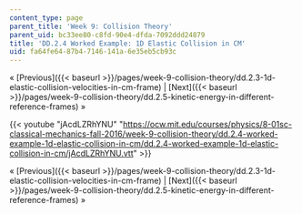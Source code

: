 ```yaml
---
content_type: page
parent_title: 'Week 9: Collision Theory'
parent_uid: bc33ee80-c8fd-90e4-dfda-7092ddd24879
title: 'DD.2.4 Worked Example: 1D Elastic Collision in CM'
uid: fa64fe64-87b4-7146-141a-6e35eb5cb93c
---
```


« [Previous]({{< baseurl >}}/pages/week-9-collision-theory/dd.2.3-1d-elastic-collision-velocities-in-cm-frame) | [Next]({{< baseurl >}}/pages/week-9-collision-theory/dd.2.5-kinetic-energy-in-different-reference-frames) »

{{< youtube "jAcdLZRhYNU" "https://ocw.mit.edu/courses/physics/8-01sc-classical-mechanics-fall-2016/week-9-collision-theory/dd.2.4-worked-example-1d-elastic-collision-in-cm/dd.2.4-worked-example-1d-elastic-collision-in-cm/jAcdLZRhYNU.vtt" >}}

« [Previous]({{< baseurl >}}/pages/week-9-collision-theory/dd.2.3-1d-elastic-collision-velocities-in-cm-frame) | [Next]({{< baseurl >}}/pages/week-9-collision-theory/dd.2.5-kinetic-energy-in-different-reference-frames) »